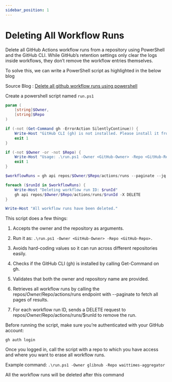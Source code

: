 ```yaml
---
sidebar_position: 1
---
```


# Deleting All Workflow Runs

Delete all GitHub Actions workflow runs from a repository using PowerShell and the GitHub CLI.
While GitHub’s retention settings only clear the logs inside workflows, they don’t remove the workflow entries themselves.

To solve this, we can write a PowerShell script as highlighted in the below blog

Source Blog : [Delete all github workflow runs using powershell](https://den.dev/blog/delete-all-github-workflow-runs-powershell/)

Create a powershell script named `run.ps1`

```powershell
param (
    [string]$Owner,
    [string]$Repo
)

if (-not (Get-Command gh -ErrorAction SilentlyContinue)) {
    Write-Host "GitHub CLI (gh) is not installed. Please install it from https://cli.github.com/" -ForegroundColor Red
    exit 1
}

if (-not $Owner -or -not $Repo) {
    Write-Host "Usage: .\run.ps1 -Owner <GitHub-Owner> -Repo <GitHub-Repo>" -ForegroundColor Yellow
    exit 1
}

$workflowRuns = gh api repos/$Owner/$Repo/actions/runs --paginate --jq '.workflow_runs[].id'

foreach ($runId in $workflowRuns) {
    Write-Host "Deleting workflow run ID: $runId"
    gh api repos/$Owner/$Repo/actions/runs/$runId -X DELETE
}

Write-Host "All workflow runs have been deleted."
```

This script does a few things:

1. Accepts the owner and the repository as arguments.

2. Run it as: ```.\run.ps1 -Owner <GitHub-Owner> -Repo <GitHub-Repo>.```

3. Avoids hard-coding values so it can run across different repositories easily.

4. Checks if the GitHub CLI (gh) is installed by calling Get-Command on gh.

5. Validates that both the owner and repository name are provided.

6. Retrieves all workflow runs by calling the repos/$Owner/$Repo/actions/runs endpoint with --paginate to fetch all pages of results.

7. For each workflow run ID, sends a DELETE request to repos/$Owner/$Repo/actions/runs/$runId to remove the run.

Before running the script, make sure you’re authenticated with your GitHub account:

`gh auth login`

Once you logged in, call the script with a repo to which you have access and where you want to erase all workflow runs.

Example command:
`.\run.ps1 -Owner glibnub -Repo waittimes-aggregator`

All the workflow runs will be deleted after this command
